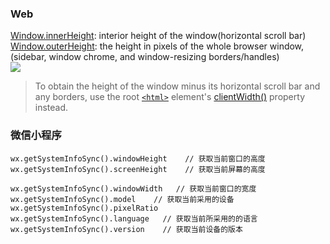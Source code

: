 ### Web
[Window.innerHeight](https://developer.mozilla.org/en-US/docs/Web/API/Window/innerHeight):  interior height of the window(horizontal scroll bar)  
[Window.outerHeight](https://developer.mozilla.org/en-US/docs/Web/API/Window/outerHeight): the height in pixels of the whole browser window, (sidebar, window chrome, and window-resizing borders/handles)  
![](https://developer.mozilla.org/@api/deki/files/213/=FirefoxInnerVsOuterHeight2.png)  
> To obtain the height of the window minus its horizontal scroll bar and any borders, 
use the root [`<html>`]() element's [clientWidth()](https://developer.mozilla.org/en-US/docs/Web/API/Element/clientWidth) property instead.


### 微信小程序
```
wx.getSystemInfoSync().windowHeight    // 获取当前窗口的高度
wx.getSystemInfoSync().screenHeight    // 获取当前屏幕的高度

wx.getSystemInfoSync().windowWidth   // 获取当前窗口的宽度
wx.getSystemInfoSync().model    // 获取当前采用的设备
wx.getSystemInfoSync().pixelRatio   
wx.getSystemInfoSync().language   // 获取当前所采用的的语言
wx.getSystemInfoSync().version    // 获取当前设备的版本
```
